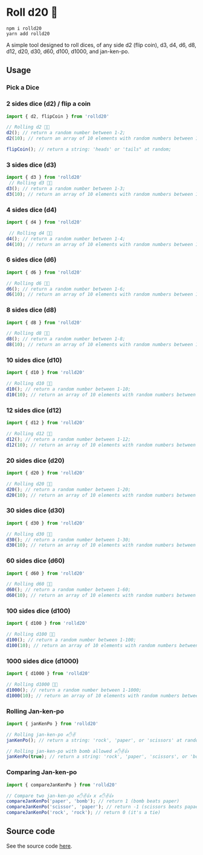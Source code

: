 # Roll d20 🎲

```
npm i rolld20
yarn add rolld20
```

A simple tool designed to roll dices, of any side d2 (flip coin), d3, d4, d6, d8, d12, d20, d30, d60, d100, d1000, and jan-ken-po.


## Usage

### Pick a Dice
### 2 sides dice (d2) / flip a coin

```js
import { d2, flipCoin } from 'rolld20'

// Rolling d2 🎲👋
d2(); // return a random number between 1-2;
d2(10); // return an array of 10 elements with random numbers between 1-2;

flipCoin(); // return a string: 'heads' or 'tails" at random;
```

### 3 sides dice (d3)

```js
import { d3 } from 'rolld20'
 // Rolling d3 🎲👋
d3(); // return a random number between 1-3;
d3(10); // return an array of 10 elements with random numbers between 1-3;
```

### 4 sides dice (d4)

```js
import { d4 } from 'rolld20'

 // Rolling d4 🎲👋
d4(); // return a random number between 1-4;
d4(10); // return an array of 10 elements with random numbers between 1-4;
```

### 6 sides dice (d6)

```js
import { d6 } from 'rolld20'

// Rolling d6 🎲👋
d6(); // return a random number between 1-6;
d6(10); // return an array of 10 elements with random numbers between 1-6;
```

### 8 sides dice (d8)

```js
import { d8 } from 'rolld20'

// Rolling d8 🎲👋
d8(); // return a random number between 1-8;
d8(10); // return an array of 10 elements with random numbers between 1-8;
```

### 10 sides dice (d10)

```js
import { d10 } from 'rolld20'

// Rolling d10 🎲👋
d10(); // return a random number between 1-10;
d10(10); // return an array of 10 elements with random numbers between 1-10;
```

### 12 sides dice (d12)

```js
import { d12 } from 'rolld20'

// Rolling d12 🎲👋
d12(); // return a random number between 1-12;
d12(10); // return an array of 10 elements with random numbers between 1-12;
```

### 20 sides dice (d20)

```js
import { d20 } from 'rolld20'

// Rolling d20 🎲👋
d20(); // return a random number between 1-20;
d20(10); // return an array of 10 elements with random numbers between 1-20;
```

### 30 sides dice (d30)

```js
import { d30 } from 'rolld20'

// Rolling d30 🎲👋
d30(); // return a random number between 1-30;
d30(10); // return an array of 10 elements with random numbers between 1-30;
```

### 60 sides dice (d60)

```js
import { d60 } from 'rolld20'

// Rolling d60 🎲👋
d60(); // return a random number between 1-60;
d60(10); // return an array of 10 elements with random numbers between 1-60;
```

### 100 sides dice (d100)

```js
import { d100 } from 'rolld20'

// Rolling d100 🎲👋
d100(); // return a random number between 1-100;
d100(10); // return an array of 10 elements with random numbers between 1-100;
```

### 1000 sides dice (d1000)

```js
import { d1000 } from 'rolld20'

// Rolling d1000 🎲👋
d1000(); // return a random number between 1-1000;
d1000(10); // return an array of 10 elements with random numbers between 1-1000;
```

### Rolling Jan-ken-po
```js
import { janKenPo } from 'rolld20'

// Rolling jan-ken-po ✊✋✌️
janKenPo(); // return a string: 'rock', 'paper', or 'scissors' at random;

// Rolling jan-ken-po with bomb allowed ✊✋✌️👍
janKenPo(true); // return a string: 'rock', 'paper', 'scissors', or 'bomb' at random;
```

### Comparing Jan-ken-po
```js
import { compareJanKenPo } from 'rolld20'

// Compare two jan-ken-po ✊✋✌️👍 x ✊✋✌️👍
compareJanKenPo('paper', 'bomb'); // return 1 (bomb beats paper)
compareJanKenPo('scissor', 'paper'); // return -1 (scissors beats papaer)
compareJanKenPo('rock', 'rock'); // return 0 (it's a tie)
```


## Source code

See the source code [here](./src/index.ts).

